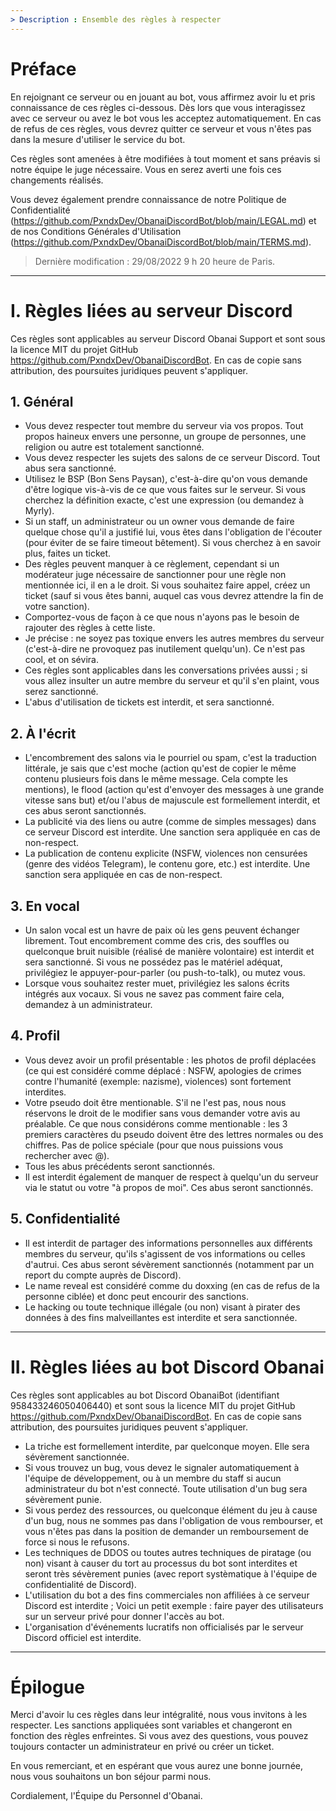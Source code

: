 ```yaml
---
> Description : Ensemble des règles à respecter
---
```


# Préface

En rejoignant ce serveur ou en jouant au bot, vous affirmez avoir lu et pris connaissance de ces règles ci-dessous. Dès lors que vous interagissez avec ce serveur ou avez le bot vous les acceptez automatiquement. En cas de refus de ces règles, vous devrez quitter ce serveur et vous n'êtes pas dans la mesure d'utiliser le service du bot.

Ces règles sont amenées à être modifiées à tout moment et sans préavis si notre équipe le juge nécessaire. Vous en serez averti une fois ces changements réalisés.

Vous devez également prendre connaissance de notre Politique de Confidentialité (https://github.com/PxndxDev/ObanaiDiscordBot/blob/main/LEGAL.md) et de nos Conditions Générales d'Utilisation (https://github.com/PxndxDev/ObanaiDiscordBot/blob/main/TERMS.md).

> Dernière modification : 29/08/2022 9 h 20 heure de Paris.

---

# I. Règles liées au serveur Discord

Ces règles sont applicables au serveur Discord Obanai Support et sont sous la licence MIT du projet GitHub https://github.com/PxndxDev/ObanaiDiscordBot. En cas de copie sans attribution, des poursuites juridiques peuvent s'appliquer.

## 1. Général

- Vous devez respecter tout membre du serveur via vos propos. Tout propos haineux envers une personne, un groupe de personnes, une religion ou autre est totalement sanctionné.
- Vous devez respecter les sujets des salons de ce serveur Discord. Tout abus sera sanctionné.
- Utilisez le BSP (Bon Sens Paysan), c'est-à-dire qu'on vous demande d'être logique vis-à-vis de ce que vous faites sur le serveur. Si vous cherchez la définition exacte, c'est une expression (ou demandez à Myrly).
- Si un staff, un administrateur ou un owner vous demande de faire quelque chose qu'il a justifié lui, vous êtes dans l'obligation de l'écouter (pour éviter de se faire timeout bêtement). Si vous cherchez à en savoir plus, faites un ticket.
- Des règles peuvent manquer à ce règlement, cependant si un modérateur juge nécessaire de sanctionner pour une règle non mentionnée ici, il en a le droit. Si vous souhaitez faire appel, créez un ticket (sauf si vous êtes banni, auquel cas vous devrez attendre la fin de votre sanction).
- Comportez-vous de façon à ce que nous n'ayons pas le besoin de rajouter des règles à cette liste.
- Je précise : ne soyez pas toxique envers les autres membres du serveur (c'est-à-dire ne provoquez pas inutilement quelqu'un). Ce n'est pas cool, et on sévira.
- Ces règles sont applicables dans les conversations privées aussi ; si vous allez insulter un autre membre du serveur et qu'il s'en plaint, vous serez sanctionné.
- L'abus d'utilisation de tickets est interdit, et sera sanctionné.

## 2. À l'écrit

- L'encombrement des salons via le pourriel ou spam, c'est la traduction littérale, je sais que c'est moche (action qu'est de copier le même contenu plusieurs fois dans le même message. Cela compte les mentions), le flood (action qu'est d'envoyer des messages à une grande vitesse sans but) et/ou l'abus de majuscule est formellement interdit, et ces abus seront sanctionnés.
- La publicité via des liens ou autre (comme de simples messages) dans ce serveur Discord est interdite. Une sanction sera appliquée en cas de non-respect.
- La publication de contenu explicite (NSFW, violences non censurées (genre des vidéos Telegram), le contenu gore, etc.) est interdite. Une sanction sera appliquée en cas de non-respect.

## 3. En vocal

- Un salon vocal est un havre de paix où les gens peuvent échanger librement. Tout encombrement comme des cris, des souffles ou quelconque bruit nuisible (réalisé de manière volontaire) est interdit et sera sanctionné. Si vous ne possédez pas le matériel adéquat, privilégiez le appuyer-pour-parler (ou push-to-talk), ou mutez vous.
- Lorsque vous souhaitez rester muet, privilégiez les salons écrits intégrés aux vocaux. Si vous ne savez pas comment faire cela, demandez à un administrateur.

## 4. Profil

- Vous devez avoir un profil présentable : les photos de profil déplacées (ce qui est considéré comme déplacé : NSFW, apologies de crimes contre l'humanité (exemple: nazisme), violences) sont fortement interdites.
- Votre pseudo doit être mentionable. S'il ne l'est pas, nous nous réservons le droit de le modifier sans vous demander votre avis au préalable. Ce que nous considérons comme mentionable : les 3 premiers caractères du pseudo doivent être des lettres normales ou des chiffres. Pas de police spéciale (pour que nous puissions vous rechercher avec @).
- Tous les abus précédents seront sanctionnés.
- Il est interdit également de manquer de respect à quelqu'un du serveur via le statut ou votre "à propos de moi". Ces abus seront sanctionnés.

## 5. Confidentialité

- Il est interdit de partager des informations personnelles aux différents membres du serveur, qu'ils s'agissent de vos informations ou celles d'autrui. Ces abus seront sévèrement sanctionnés (notamment par un report du compte auprès de Discord).
- Le name reveal est considéré comme du doxxing (en cas de refus de la personne ciblée) et donc peut encourir des sanctions.
- Le hacking ou toute technique illégale (ou non) visant à pirater des données à des fins malveillantes est interdite et sera sanctionnée.

---

# II. Règles liées au bot Discord Obanai

Ces règles sont applicables au bot Discord ObanaiBot (identifiant 958433246050406440) et sont sous la licence MIT du projet GitHub https://github.com/PxndxDev/ObanaiDiscordBot. En cas de copie sans attribution, des poursuites juridiques peuvent s'appliquer.

- La triche est formellement interdite, par quelconque moyen. Elle sera sévèrement sanctionnée.
- Si vous trouvez un bug, vous devez le signaler automatiquement à l'équipe de développement, ou à un membre du staff si aucun administrateur du bot n'est connecté. Toute utilisation d'un bug sera sévèrement punie.
- Si vous perdez des ressources, ou quelconque élément du jeu à cause d'un bug, nous ne sommes pas dans l'obligation de vous rembourser, et vous n'êtes pas dans la position de demander un remboursement de force si nous le refusons.
- Les techniques de DDOS ou toutes autres techniques de piratage (ou non) visant à causer du tort au processus du bot sont interdites et seront très sévèrement punies (avec report systèmatique à l'équipe de confidentialité de Discord).
- L'utilisation du bot a des fins commerciales non affiliées à ce serveur Discord est interdite ; Voici un petit exemple : faire payer des utilisateurs sur un serveur privé pour donner l'accès au bot.
- L'organisation d'événements lucratifs non officialisés par le serveur Discord officiel est interdite.

---

# Épilogue

Merci d'avoir lu ces règles dans leur intégralité, nous vous invitons à les respecter. Les sanctions appliquées sont variables et changeront en fonction des règles enfreintes. Si vous avez des questions, vous pouvez toujours contacter un administrateur en privé ou créer un ticket.

En vous remerciant, et en espérant que vous aurez une bonne journée, nous vous souhaitons un bon séjour parmi nous.

Cordialement, l'Équipe du Personnel d'Obanai.